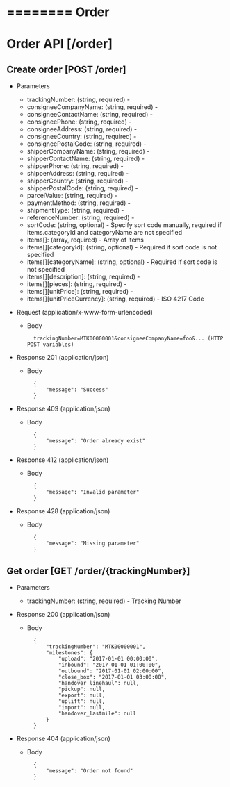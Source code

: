 ========
Order
========

# Order API [/order]

## Create order [POST /order]


+ Parameters
    + trackingNumber: (string, required) - 
    + consigneeCompanyName: (string, required) - 
    + consigneeContactName: (string, required) - 
    + consigneePhone: (string, required) - 
    + consigneeAddress: (string, required) - 
    + consigneeCountry: (string, required) - 
    + consigneePostalCode: (string, required) - 
    + shipperCompanyName: (string, required) - 
    + shipperContactName: (string, required) - 
    + shipperPhone: (string, required) - 
    + shipperAddress: (string, required) - 
    + shipperCountry: (string, required) - 
    + shipperPostalCode: (string, required) - 
    + parcelValue: (string, required) - 
    + paymentMethod: (string, required) - 
    + shipmentType: (string, required) - 
    + referenceNumber: (string, required) - 
    + sortCode: (string, optional) - Specify sort code manually, required if items.categoryId and categoryName are not specified
    + items[]: (array, required) - Array of items
    + items[][categoryId]: (string, optional) - Required if sort code is not specified
    + items[][categoryName]: (string, optional) - Required if sort code is not specified
    + items[][description]: (string, required) - 
    + items[][pieces]: (string, required) - 
    + items[][unitPrice]: (string, required) - 
    + items[][unitPriceCurrency]: (string, required) - ISO 4217 Code

+ Request (application/x-www-form-urlencoded)
    + Body

            trackingNumber=MTK00000001&consigneeCompanyName=foo&... (HTTP POST variables)

+ Response 201 (application/json)
    + Body

            {
                "message": "Success"
            }

+ Response 409 (application/json)
    + Body

            {
                "message": "Order already exist"
            }

+ Response 412 (application/json)
    + Body

            {
                "message": "Invalid parameter"
            }

+ Response 428 (application/json)
    + Body

            {
                "message": "Missing parameter"
            }

## Get order [GET /order/{trackingNumber}]


+ Parameters
    + trackingNumber: (string, required) - Tracking Number

+ Response 200 (application/json)
    + Body

            {
                "trackingNumber": "MTK00000001",
                "milestones": {
                    "upload": "2017-01-01 00:00:00",
                    "inbound": "2017-01-01 01:00:00",
                    "outbound": "2017-01-01 02:00:00",
                    "close_box": "2017-01-01 03:00:00",
                    "handover_linehaul": null,
                    "pickup": null,
                    "export": null,
                    "uplift": null,
                    "import": null,
                    "handover_lastmile": null
                }
            }

+ Response 404 (application/json)
    + Body

            {
                "message": "Order not found"
            }
